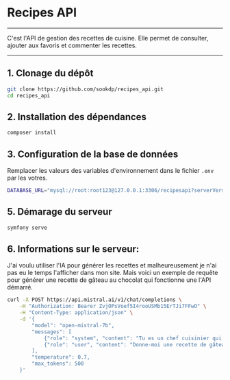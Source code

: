 # Recipes API

---
C'est l'API de gestion des recettes de cuisine. Elle permet de consulter, ajouter aux favoris et commenter les recettes.

---
## 1. Clonage du dépôt

```bash
git clone https://github.com/sookdp/recipes_api.git
cd recipes_api
```

## 2. Installation des dépendances

```bash
composer install
```

## 3. Configuration de la base de données

Remplacer les valeurs des variables d'environnement dans le fichier `.env` par les votres.

```bash
DATABASE_URL="mysql://root:root123@127.0.0.1:3306/recipesapi?serverVersion=8.0.32&charset=utf8mb4"
```

## 5. Démarage du serveur

```bash
symfony serve
```

## 6. Informations sur le serveur:
J'ai voulu utiliser l'IA pour générer les recettes et malheureusement je n'ai pas eu le temps l'afficher dans mon site. Mais voici un exemple de requête pour générer une recette de gâteau au chocolat qui fonctionne une l'API démarré.
```bash
curl -X POST https://api.mistral.ai/v1/chat/completions \
    -H "Authorization: Bearer ZvjOPsVoef5I4rooUSMb15ErTJi7FFwO" \
    -H "Content-Type: application/json" \
    -d '{
        "model": "open-mistral-7b", 
        "messages": [
            {"role": "system", "content": "Tu es un chef cuisinier qui génère des recettes détaillées."},
            {"role": "user", "content": "Donne-moi une recette de gâteau au chocolat"}
        ],
        "temperature": 0.7,
        "max_tokens": 500
    }'
```
